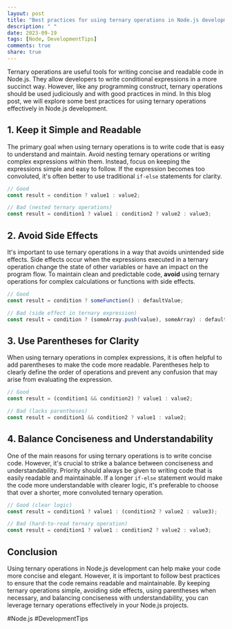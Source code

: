 ```yaml
---
layout: post
title: "Best practices for using ternary operations in Node.js development"
description: " "
date: 2023-09-19
tags: [Node, DevelopmentTips]
comments: true
share: true
---
```


Ternary operations are useful tools for writing concise and readable code in Node.js. They allow developers to write conditional expressions in a more succinct way. However, like any programming construct, ternary operations should be used judiciously and with good practices in mind. In this blog post, we will explore some best practices for using ternary operations effectively in Node.js development.

## 1. Keep it Simple and Readable

The primary goal when using ternary operations is to write code that is easy to understand and maintain. Avoid nesting ternary operations or writing complex expressions within them. Instead, focus on keeping the expressions simple and easy to follow. If the expression becomes too convoluted, it's often better to use traditional `if-else` statements for clarity.

```javascript
// Good
const result = condition ? value1 : value2;

// Bad (nested ternary operations)
const result = condition1 ? value1 : condition2 ? value2 : value3;
```

## 2. Avoid Side Effects

It's important to use ternary operations in a way that avoids unintended side effects. Side effects occur when the expressions executed in a ternary operation change the state of other variables or have an impact on the program flow. To maintain clean and predictable code, **avoid** using ternary operations for complex calculations or functions with side effects.

```javascript
// Good
const result = condition ? someFunction() : defaultValue;

// Bad (side effect in ternary expression)
const result = condition ? (someArray.push(value), someArray) : defaultValue;
```

## 3. Use Parentheses for Clarity

When using ternary operations in complex expressions, it is often helpful to add parentheses to make the code more readable. Parentheses help to clearly define the order of operations and prevent any confusion that may arise from evaluating the expression.

```javascript
// Good
const result = (condition1 && condition2) ? value1 : value2;

// Bad (lacks parentheses)
const result = condition1 && condition2 ? value1 : value2;
```

## 4. Balance Conciseness and Understandability

One of the main reasons for using ternary operations is to write concise code. However, it's crucial to strike a balance between conciseness and understandability. Priority should always be given to writing code that is easily readable and maintainable. If a longer `if-else` statement would make the code more understandable with clearer logic, it's preferable to choose that over a shorter, more convoluted ternary operation.

```javascript
// Good (clear logic)
const result = condition1 ? value1 : (condition2 ? value2 : value3);

// Bad (hard-to-read ternary operation)
const result = condition1 ? value1 : condition2 ? value2 : value3;
```

## Conclusion

Using ternary operations in Node.js development can help make your code more concise and elegant. However, it is important to follow best practices to ensure that the code remains readable and maintainable. By keeping ternary operations simple, avoiding side effects, using parentheses when necessary, and balancing conciseness with understandability, you can leverage ternary operations effectively in your Node.js projects.

#Node.js #DevelopmentTips